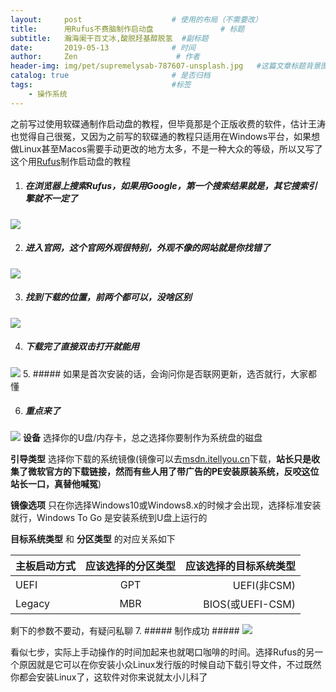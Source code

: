 ```yaml
---
layout:     post                    # 使用的布局（不需要改）
title:      用Rufus不费脑制作启动盘               # 标题
subtitle:   瀚海阑干百丈冰,酸脱羟基醇脱氢  #副标题
date:       2019-05-13              # 时间
author:     Zen                      # 作者
header-img: img/pet/supremelysab-787607-unsplash.jpg   #这篇文章标题背景图片
catalog: true                       # 是否归档
tags:                               #标签
    - 操作系统
---
```

之前写过使用软碟通制作启动盘的教程，但毕竟那是个正版收费的软件，估计王涛也觉得自己很冤，又因为之前写的软碟通的教程只适用在Windows平台，如果想做Linux甚至Macos需要手动更改的地方太多，不是一种大众的等级，所以又写了这个用[Rufus](https://rufus.ie/)制作启动盘的教程

1. ##### 在浏览器上搜索Rufus，如果用Google，第一个搜索结果就是，其它搜索引擎就不一定了
![](https://raw.githubusercontent.com/zhangyiming748/zhangyiming748.github.io/master/img/Make_Bootable_USB/搜索Rufus.jpg)

2. ##### 进入官网，这个官网外观很特别，外观不像的网站就是你找错了
![](https://raw.githubusercontent.com/zhangyiming748/zhangyiming748.github.io/master/img/Make_Bootable_USB/进入Rufus官网.jpg)

3. ##### 找到下载的位置，前两个都可以，没啥区别
![](https://raw.githubusercontent.com/zhangyiming748/zhangyiming748.github.io/master/img/Make_Bootable_USB/下载Rufus.jpg)

4. ##### 下载完了直接双击打开就能用
![](https://raw.githubusercontent.com/zhangyiming748/zhangyiming748.github.io/master/img/Make_Bootable_USB/绿色版直接打开.jpg)
5. ##### 如果是首次安装的话，会询问你是否联网更新，选否就行，大家都懂

6. ##### 重点来了

![](https://raw.githubusercontent.com/zhangyiming748/zhangyiming748.github.io/master/img/Make_Bootable_USB/对应关系.jpg)
**设备** 选择你的U盘/内存卡，总之选择你要制作为系统盘的磁盘

**引导类型** 选择你下载的系统镜像(镜像可以去[msdn.itellyou.cn](https://msdn.itellyou.cn)下载，**站长只是收集了微软官方的下载链接，然而有些人用了带广告的PE安装原装系统，反咬这位站长一口，真替他喊冤**)

**镜像选项** 只在你选择Windows10或Windows8.x的时候才会出现，选择标准安装就行，Windows To Go 是安装系统到U盘上运行的

**目标系统类型** 和 **分区类型** 的对应关系如下

主板启动方式|应该选择的分区类型|应该选择的目标系统类型
---|:--:|---:
UEFI|GPT|UEFI(非CSM)
Legacy|MBR|BIOS(或UEFI-CSM)

剩下的参数不要动，有疑问私聊
7. ##### 制作成功 #####
![](https://raw.githubusercontent.com/zhangyiming748/zhangyiming748.github.io/master/img/Make_Bootable_USB/制作成功.jpg)

看似七步，实际上手动操作的时间加起来也就喝口咖啡的时间。选择Rufus的另一个原因就是它可以在你安装小众Linux发行版的时候自动下载引导文件，不过既然你都会安装Linux了，这软件对你来说就太小儿科了
